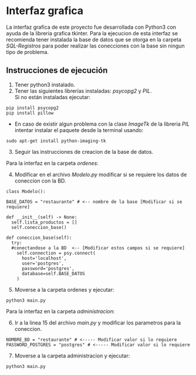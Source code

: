 # Interfaz grafica

La interfaz grafica de este proyecto fue desarrollada con Python3 con ayuda de la libreria grafica tkinter.
Para la ejecucion de esta interfaz se recomienda tener instalada la base de datos que se otorga en la carpeta *SQL-Registros* para poder realizar las conecciones con la base sin ningun tipo de problema. 

## Instrucciones de ejecución

1. Tener python3 instalado.
2. Tener las siguientes librerías instaladas: *psycopg2* y *PIL*.<br/>
  Si no están instaladas ejecutar:

  ```
  pip install psycopg2
  pip install pillow
  ```
  
   - En caso de existir algun problema con la clase *ImageTk* de la libreria *PIL* intentar instalar el paquete desde la terminal usando: 
    
    sudo apt-get install python-imaging-tk
    
3. Seguir las instrucciones de creacion de la base de datos.

Para la interfaz en la carpeta *ordenes*: <br/>

4. Modificar en el archivo *Modelo.py* modificar si se requiere los datos de coneccion con la BD.

  ```
  class Modelo():

  BASE_DATOS = "restaurante" # <-- nombre de la base [Modificar si se requiere]

  def __init__(self) -> None:
    self.lista_productos = []
    self.coneccion_base()
  
  def coneccion_base(self):
    try: 
    #conectandose a la BD  <-- [Modificar estos campos si se requiere]
      self.connection = psy.connect(
        host='localhost',
        user='postgres',
        password='postgres',
        database=self.BASE_DATOS
      )
  ```

5. Moverse a la carpeta ordenes y ejecutar:
  ```
  python3 main.py
  ```

Para la interfaz en la carpeta *administracion*: <br/>

6. Ir a la linea 15 del archivo *main.py* y modificar los parametros para la coneccion.
  ```
  NOMBRE_BD = "restaurante" # <----- Modificar valor si lo requiere
  PASSWORD_POSTGRES = "postgres" # <----- Modificar valor si lo requiere
  ```

7. Moverse a la carpeta administracion y ejecutar:
  
  ```
  python3 main.py
  ```
  